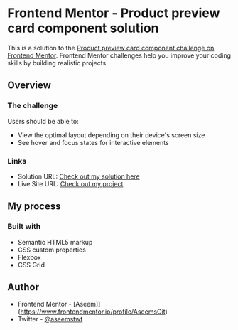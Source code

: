 # Frontend Mentor - Product preview card component solution

This is a solution to the [Product preview card component challenge on Frontend Mentor](https://www.frontendmentor.io/solutions/product-preview-card-component-vjeF2mMt03). Frontend Mentor challenges help you improve your coding skills by building realistic projects. 


## Overview

### The challenge

Users should be able to:

- View the optimal layout depending on their device's screen size
- See hover and focus states for interactive elements

### Links

- Solution URL: [Check out my solution here](https://www.frontendmentor.io/solutions/product-preview-card-component-vjeF2mMt03)
- Live Site URL: [Check out my project](https://shimmering-taiyaki-f6d536.netlify.app/)

## My process

### Built with

- Semantic HTML5 markup
- CSS custom properties
- Flexbox
- CSS Grid


## Author

- Frontend Mentor - [Aseem]](https://www.frontendmentor.io/profile/AseemsGit)
- Twitter - [@aseemstwt](https://www.twitter.com/aseemstwt)

